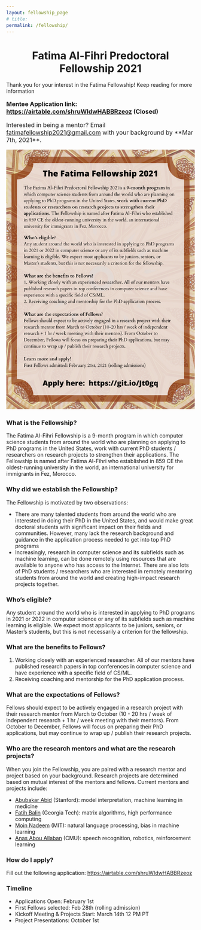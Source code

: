 ```yaml
---
layout: fellowship_page
# title: 
permalink: /fellowship/
---
```


<center>
<h1>Fatima Al-Fihri Predoctoral Fellowship 2021</h1>
</center>

Thank you for your interest in the Fatima Fellowship! Keep reading for more information

<p style="font-size:16px; font-weight:bold">Mentee Application link: <a href="https://airtable.com/shruWIdwHABBRzeoz">https://airtable.com/shruWIdwHABBRzeoz</a> (Closed)</p>

<p style="font-size:16px">Interested in being a mentor? Email <a href="fatimafellowship2021@gmail.com
">fatimafellowship2021@gmail.com</a> with your background by **Mar 7th, 2021**.</p>



<img src="/images/Fatima Fellowship.png">

### What is the Fellowship?
The Fatima Al-Fihri Fellowship is a 9-month program in which computer science students from around the world who are planning on applying to PhD programs in the United States, work with current PhD students / researchers on research projects to strengthen their applications. The Fellowship is named after Fatima Al-Fihri who established in 859 CE the oldest-running university in the world, an international university for immigrants in Fez, Morocco.


### Why did we establish the Fellowship?
The Fellowship is motivated by two observations:
- There are many talented students from around the world who are interested in doing their PhD in the United States, and would make great doctoral students with significant impact on their fields and communities. However, many lack the research background and guidance in the application process needed to get into top PhD programs
- Increasingly, research in computer science and its subfields such as machine learning, can be done remotely using resources that are available to anyone who has access to the Internet. There are also lots of PhD students / researchers who are interested in remotely mentoring students from around the world and creating high-impact research projects together.

### Who’s eligible?
Any student around the world who is interested in applying to PhD programs in 2021 or 2022 in computer science or any of its subfields such as machine learning is eligible. We expect most applicants to be juniors, seniors, or Master’s students, but this is not necessarily a criterion for the fellowship.

### What are the benefits to Fellows?
1. Working closely with an experienced researcher. All of our mentors have published research papers in top conferences in computer science and have experience with a specific field of CS/ML.
2. Receiving coaching and mentorship for the PhD application process. 

### What are the expectations of Fellows?
Fellows should expect to be actively engaged in a research project with their research mentor from March to October (10 - 20 hrs / week of independent research + 1 hr / week meeting with their mentors). From October to December, Fellows will focus on preparing their PhD applications, but may continue to wrap up / publish their research projects.

### Who are the research mentors and what are the research projects?
When you join the Fellowship, you are paired with a research mentor and project based on your background. Research projects are determined based on mutual interest of the mentors and fellows. Current mentors and projects include:
- <a href="https://abidlabs.github.io/" target="_blank">Abubakar Abid</a> (Stanford): model interpretation, machine learning in medicine
- <a href="https://scholar.google.com/citations?user=xfzbywYAAAAJ&hl=en" target="_blank">Fatih Balin</a> (Georgia Tech): matrix algorithms, high performance computing
- <a href="https://moinnadeem.com/" target="_blank">Moin Nadeem</a> (MIT): natural language processing, bias in machine learning
- <a href="https://www.allaban.me/" target="_blank">Anas Abou Allaban</a> (CMU): speech recognition, robotics, reinforcement learning

### How do I apply?
Fill out the following application: <a href="https://airtable.com/shruWIdwHABBRzeoz">https://airtable.com/shruWIdwHABBRzeoz</a>

<!-- ### Testimonial from a Previous Fellow:
Fatih Balin from Bogazici University, Istanbul previously collaborated successfully with Abubakar Abid at Stanford, leading to the publication of “Concrete Autoencoders” paper at ICML 2019. Fatih is now a PhD student at Georgia Tech, and  -->

### Timeline
- Applications Open: February 1st
- First Fellows selected: Feb 28th (rolling admission)
- Kickoff Meeting & Projects Start: March 14th 12 PM PT
- Project Presentations: October 1st
